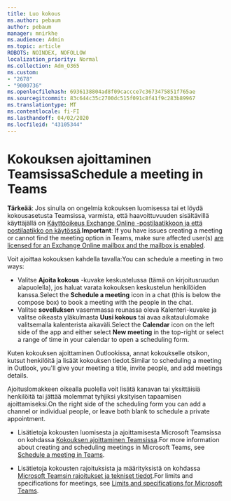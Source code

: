 ```yaml
---
title: Luo kokous
ms.author: pebaum
author: pebaum
manager: mnirkhe
ms.audience: Admin
ms.topic: article
ROBOTS: NOINDEX, NOFOLLOW
localization_priority: Normal
ms.collection: Adm_O365
ms.custom:
- "2678"
- "9000736"
ms.openlocfilehash: 6936138804ad8f09caccce7c3673475851f765ae
ms.sourcegitcommit: 83c644c35c2700dc515f091c8f41f9c283b89967
ms.translationtype: MT
ms.contentlocale: fi-FI
ms.lasthandoff: 04/02/2020
ms.locfileid: "43105344"
---
```

# <a name="schedule-a-meeting-in-teams"></a><span data-ttu-id="9cdf6-102">Kokouksen ajoittaminen Teamsissa</span><span class="sxs-lookup"><span data-stu-id="9cdf6-102">Schedule a meeting in Teams</span></span>

<span data-ttu-id="9cdf6-103">**Tärkeää**: Jos sinulla on ongelmia kokouksen luomisessa tai et löydä kokousasetusta Teamsissa, varmista, että haavoittuvuuden sisältävillä käyttäjällä on [Käyttöoikeus Exchange Online -postilaatikkoon ja että postilaatikko on käytössä](https://docs.microsoft.com/exchange/recipients-in-exchange-online/create-user-mailboxes).</span><span class="sxs-lookup"><span data-stu-id="9cdf6-103">**Important**: If you have issues creating a meeting or cannot find the meeting option in Teams, make sure affected user(s) [are licensed for an Exchange Online mailbox and the mailbox is enabled](https://docs.microsoft.com/exchange/recipients-in-exchange-online/create-user-mailboxes).</span></span>

<span data-ttu-id="9cdf6-104">Voit ajoittaa kokouksen kahdella tavalla:</span><span class="sxs-lookup"><span data-stu-id="9cdf6-104">You can schedule a meeting in two ways:</span></span> 

- <span data-ttu-id="9cdf6-105">Valitse **Ajoita kokous** -kuvake keskustelussa (tämä on kirjoitusruudun alapuolella), jos haluat varata kokouksen keskustelun henkilöiden kanssa.</span><span class="sxs-lookup"><span data-stu-id="9cdf6-105">Select the **Schedule a meeting** icon in a chat (this is below the compose box) to book a meeting with the people in the chat.</span></span>
- <span data-ttu-id="9cdf6-106">Valitse **sovelluksen** vasemmassa reunassa oleva Kalenteri-kuvake ja valitse oikeasta yläkulmasta **Uusi kokous** tai avaa aikataululomake valitsemalla kalenterista aikaväli.</span><span class="sxs-lookup"><span data-stu-id="9cdf6-106">Select the **Calendar** icon on the left side of the app and either select **New meeting** in the top-right or select a range of time in your calendar to open a scheduling form.</span></span>

<span data-ttu-id="9cdf6-107">Kuten kokouksen ajoittaminen Outlookissa, annat kokoukselle otsikon, kutsut henkilöitä ja lisäät kokouksen tiedot.</span><span class="sxs-lookup"><span data-stu-id="9cdf6-107">Similar to scheduling a meeting in  Outlook, you'll give your meeting a title, invite people, and add meetings details.</span></span>

<span data-ttu-id="9cdf6-108">Ajoituslomakkeen oikealla puolella voit lisätä kanavan tai yksittäisiä henkilöitä tai jättää molemmat tyhjiksi yksityisen tapaamisen ajoittamiseksi.</span><span class="sxs-lookup"><span data-stu-id="9cdf6-108">On the right side of the scheduling form you can add a channel or individual people, or leave both blank to schedule a private appointment.</span></span>

- <span data-ttu-id="9cdf6-109">Lisätietoja kokousten luomisesta ja ajoittamisesta Microsoft Teamsissa on kohdassa [Kokouksen ajoittaminen Teamsissa](https://support.office.com/article/Schedule-a-meeting-in-Teams-943507a9-8583-4c58-b5d2-8ec8265e04e5).</span><span class="sxs-lookup"><span data-stu-id="9cdf6-109">For more information about creating and scheduling meetings in Microsoft Teams, see [Schedule a meeting in Teams](https://support.office.com/article/Schedule-a-meeting-in-Teams-943507a9-8583-4c58-b5d2-8ec8265e04e5).</span></span>

- <span data-ttu-id="9cdf6-110">Lisätietoja kokousten rajoituksista ja määrityksistä on kohdassa [Microsoft Teamsin rajoitukset ja tekniset tiedot](https://docs.microsoft.com/microsoftteams/limits-specifications-teams#meetings-and-calls).</span><span class="sxs-lookup"><span data-stu-id="9cdf6-110">For limits and specifications for meetings, see [Limits and specifications for Microsoft Teams](https://docs.microsoft.com/microsoftteams/limits-specifications-teams#meetings-and-calls).</span></span>

